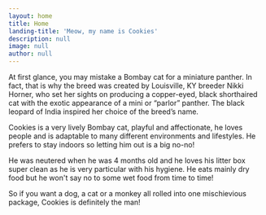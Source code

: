 ```yaml
---
layout: home
title: Home
landing-title: 'Meow, my name is Cookies'
description: null
image: null
author: null
---
```


At first glance, you may mistake a Bombay cat for a miniature panther. In fact, that is why the breed was created by Louisville, KY breeder Nikki Horner, who set her sights on producing a copper-eyed, black shorthaired cat with the exotic appearance of a mini or “parlor” panther. The black leopard of India inspired her choice of the breed’s name.

Cookies is a very lively Bombay cat, playful and affectionate, he loves people and is adaptable to many different environments and lifestyles. He prefers to stay indoors so letting him out is a big no-no! 

He was neutered when he was 4 months old and he loves his litter box super clean as he is very particular with his hygiene. He eats mainly dry food but he won't say no to some wet food from time to time!

So if you want a dog, a cat or a monkey all rolled into one mischievious package, Cookies is definitely the man!

